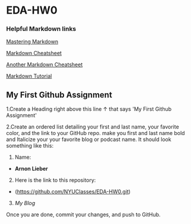 # EDA-HW0

### Helpful Markdown links
[Mastering Markdown](https://guides.github.com/features/mastering-markdown/)

[Markdown Cheatsheet](https://github.com/adam-p/markdown-here/wiki/Markdown-Cheatsheet)

[Another Markdown Cheatsheet](https://guides.github.com/pdfs/markdown-cheatsheet-online.pdf)

[Markdown Tutorial](https://www.markdowntutorial.com/)


## My First Github Assignment

1.Create a Heading right above this line &uarr; that says 'My First Github Assignment' 

2.Create an ordered list detailing your first and last name, your favorite color, and the link to your GitHub repo. 
 make you first and last name bold and Italicize your your favorite blog or podcast name.
It should look something like this: 


1. Name:
  * **Arnon Lieber**
2. Here is the link to this repository:
  * (https://github.com/NYUClasses/EDA-HW0.git)
3. _My Blog_ 

Once you are done, commit your changes, and push to GitHub. 